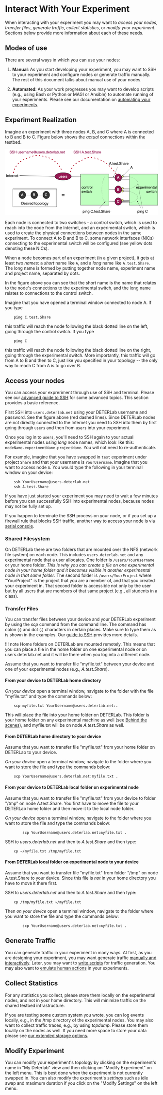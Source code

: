 # Interact With Your Experiment

When interacting with your experiment you may want to *access your nodes*, *transfer files*, *generate traffic*, *collect statistics*, or *modify your experiment*. Sections below provide more information about each of these needs.

## Modes of use

There are several ways in which you can use your nodes:

1. **Manual**: As you start developing your experiment, you may want to SSH to your experiment and configure nodes or generate traffic manually. The rest of this document talks about manual use of your nodes.

2. **Automated**: As your work progresses you may want to develop scripts (e.g., using Bash or Python or MAGI or Ansible) to automate running of your experiments. Please see our documentation on [automating your experiments](automate.md).

## Experiment Realization

Imagine an experiment with three nodes A, B, and C where A is connected to B and B to C. Figure below shows the *actual* connections within the testbed.

![](../img/curtain.png)

Each node is connected to two switches - a control switch, which is used to reach into the node from the Internet, and an experimental switch, which is used to create the physical connections between nodes in the same experiment. To connect A to B and B to C, some network interfaces (NICs) connecting to the experimental switch will be configured (see yellow dots denoting these NICs).

When a node becomes part of an experiment (in a given project), it gets
at least two *names*: a *short* name like `A`, and a *long* name like `A.test.Share`. The long name is formed by putting together node name, experiment name and project name, separated by dots.

In the figure above you can see that the short name is the name that relates to the node's connections to the experimental switch, and the long name relates to connections to the control switch.

Imagine that you have opened a terminal window connected to node A. If you type
```
	ping C.test.Share
```
this traffic will reach the node following the black dotted line on the left, going through the control switch. If you type
```
	ping C
```
this traffic will reach	the node following the black dotted line on the	right, going through the experimental switch. More importantly, this traffic will go from A to B and then to C, just like you specified in your topology -- the only way to reach C from A is to go over B.

## Access your nodes

You can access your expreriment through use of SSH and terminal. Please see our [advanced guide to SSH](../DETERSSH/) for some advanced topics. This section provides a basic reference.

First SSH into `users.deterlab.net` using your DETERLab username and password. See the figure above (red dashed lines). Since DETERLab nodes are not directly connected to the Internet you need to SSH into them by first going through `users` and then from `users` into your experiment.

Once you log in to `users`, you'll need to SSH again to your actual experimental nodes using *long* node names, which look like this: `nodeName.experimentName.projectName`. You will not need to re-authenticate.

For example, imagine that you have swapped in `test` experiment under project `Share` and that your username is `YourUsername`. Imagine that you want to access node `A`. You would type the following in your terminal window on your device:
```
	ssh YourUsername@users.deterlab.net
	ssh A.test.Share
```
If you have just started your experiment you may need to wait a few minutes before you can successfully SSH into experimental nodes, because nodes may not be fully set up.

If you happen to terminate the SSH process on your node, or if you set up a firewall rule that blocks SSH traffic, another way to access your node is via [serial console](serial-console.md).

### Shared Filesystem

On DETERLab there are two folders that are mounted over the NFS (network file system) on each node. This includes `users.deterlab.net` and any experimental node that a user allocates. One folder is `/users/YourUsername` or your home folder. *This is why you can create a file on one experimental node in your home folder and it becomes visible in another experimental node in that same folder*. The second folder is `/users/YourProject` where "YourProject" is the project that you are a member of, and that you created your experiment in. That second folder is accessible not only by the user but by all users that are members of that same project (e.g., all students in a class).

### Transfer Files

You can transfer files between your device and your DETERLab experiment by using the *scp* command from the command line. The command has colon (:) and dot (.) characters in certain places. Make sure to type them as is shown in the examples. Our [guide to SSH](../DETERSSH) provides more details.

!!! note
    Home folders on DETERLab are mounted remotely. This means that you can place a file in the home folder on one experimental node or on users.deterlab.net and it will be there when you log into a different node.

Assume that you want to transfer file "myfile.txt" between your device and one of your experimental nodes (e.g., *A.test.Share*).

#### From your device to DETERLab home directory

*On your device* open a terminal window, navigate to the folder with the file "myfile.txt" and type the commands below:
```
	scp myfile.txt YourUsername@users.deterlab.net:.
```
This will place the file into your home folder on DETERLab. This folder is your home folder on any experimental machine as well (see [Behind the scenes](../behind/)), and myfile.txt will be on node *A.test.Share* as well.

#### From DETERLab home directory to your device

Assume that you want to transfer file "myfile.txt" from your home folder on DETERLab to your device.

*On your device* open a terminal window, navigate to the folder where you want to store the file and type the commands below:
```
	scp YourUsername@users.deterlab.net:myfile.txt .
```
#### From your device to DETERLab local folder on experimental node

Assume that you want to transfer file "myfile.txt" from your device to folder "/tmp" on node A.test.Share. You first have to move the file to your DETERLab home folder and then move it to the local node folder.

*On your device* open a terminal window, navigate to the folder where you want to store the file and type the commands below:
```
        scp YourUsername@users.deterlab.net:myfile.txt .
```
SSH to *users.deterlab.net* and then to *A.test.Share* and then type:
```
	cp ~/myfile.txt /tmp/myfile.txt
```

#### From DETERLab local folder on experimental node to your device

Assume that you want to transfer file "myfile.txt" from folder "/tmp" on node A.test.Share to your device. Since this file is *not* in your home directory you have to move it there first. 

SSH to *users.deterlab.net* and then to *A.test.Share* and then type:
```
	cp /tmp/myfile.txt ~/myfile.txt
```
Then *on your device*  open a terminal window, navigate to the folder where you want to store the file and type the commands below:
```
        scp YourUsername@users.deterlab.net:myfile.txt .
```

## Generate Traffic

You can generate traffic in your experiment in many ways. At first, as you are designing your experiment, you may want generate traffic [manually and interactively](../traffic/manual.md). Later, you may want to [write scripts](automate.md) for traffic generation. You may also want to [emulate human actions](../dash/index.md) in your experiments.


## Collect Statistics

For any statistics you collect, please store them locally on the experimental nodes, and not in your home directory. This will minimize traffic on the shared testbed infrastructure.

If you are testing some custom system you wrote, you can log events locally, e.g., in the /tmp directory of the experimental nodes. You may also want to collect traffic traces, e.g., by using *tcpdump*. Please store them locally on the nodes as well. If you need more space to store your data please see [our extended storage options](../storage/).

## Modify Experiment

You can modify your experiment's topology by clicking on the experiment's name in "My Deterlab" view and then clicking on "Modify Experiment" on the left menu. This is best done when the experiment is not currently swapped in. You can also modify the experiment's *settings* such as idle swap and maximum duration if you click on the "Modify Settings" on the left menu.


